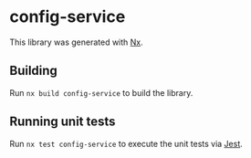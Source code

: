 # config-service

This library was generated with [Nx](https://nx.dev).

## Building

Run `nx build config-service` to build the library.

## Running unit tests

Run `nx test config-service` to execute the unit tests via [Jest](https://jestjs.io).
